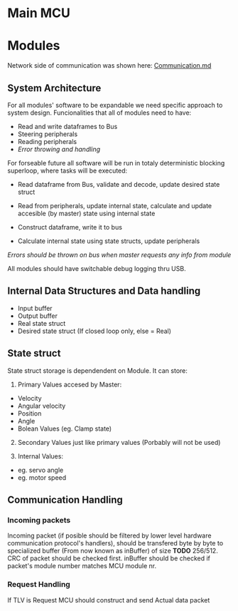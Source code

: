 # Main MCU




# Modules

Network side of communication was shown here: [Communication.md](/Communication.md)

## System Architecture

For all modules' software to be expandable we need specific approach to system design.
Funcionalities that all of modules need to have:

- Read and write dataframes to Bus
- Steering peripherals
- Reading peripherals
- _Error throwing and handling_

For forseable future all software will be run in totaly deterministic blocking superloop, where tasks will be executed:

- Read dataframe from Bus, validate and decode, update desired state struct

- Read from peripherals, update internal state, calculate and update accesible (by master) state using internal state

- Construct dataframe, write it to bus

- Calculate internal state using state structs, update peripherals


_Errors should be thrown on bus when master requests any info from module_

All modules should have switchable debug logging thru USB.

## Internal Data Structures and Data handling

- Input buffer
- Output buffer
- Real state struct
- Desired state struct (If closed loop only, else = Real)

## State struct

State struct storage is dependendent on Module.
It can store:
1. Primary Values accesed by Master:

- Velocity
- Angular velocity
- Position
- Angle
- Bolean Values (eg. Clamp state)

2. Secondary Values just like primary values (Porbably will not be used)

3. Internal Values:

- eg. servo angle
- eg. motor speed

## Communication Handling

### Incoming packets

Incoming packet (if posible should be filtered by lower level hardware communication protocol's handlers), should be transfered byte by byte to specialized buffer (From now known as inBuffer) of size **TODO** 256/512. 
CRC of packet should be checked first.
inBuffer should be checked if packet's module number matches MCU module nr. 

### Request Handling

If TLV is Request MCU should construct and send Actual data packet 